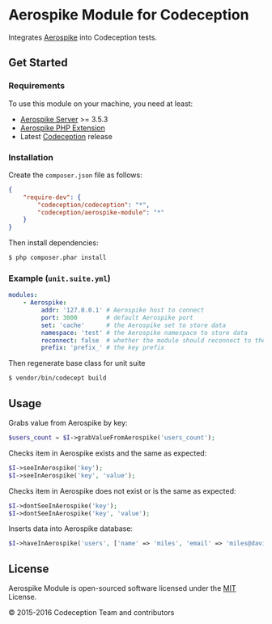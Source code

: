 # Aerospike Module for Codeception

Integrates [Aerospike][1] into Codeception tests.

## Get Started

### Requirements

To use this module on your machine, you need at least:

- [Aerospike Server][1] >= 3.5.3
- [Aerospike PHP Extension][2]
- Latest [Codeception][3] release

### Installation

Create the `composer.json` file as follows:

```json
{
    "require-dev": {
        "codeception/codeception": "*",
        "codeception/aerospike-module": "*"
    }
}
```

Then install dependencies:

```sh
$ php composer.phar install
```

### Example (`unit.suite.yml`)

```yaml
modules:
    - Aerospike:
         addr: '127.0.0.1' # Aerospike host to connect
         port: 3000        # default Aerospike port
         set: 'cache'      # the Aerospike set to store data
         namespace: 'test' # the Aerospike namespace to store data
         reconnect: false  # whether the module should reconnect to the Aerospike before each test
         prefix: 'prefix_' # the key prefix
```

Then regenerate base class for unit suite

```sh
$ vendor/bin/codecept build
```

## Usage

Grabs value from Aerospike by key:

```php
$users_count = $I->grabValueFromAerospike('users_count');
```

Checks item in Aerospike exists and the same as expected:
```php
$I->seeInAerospike('key');
$I->seeInAerospike('key', 'value');
```

Checks item in Aerospike does not exist or is the same as expected:
```php
$I->dontSeeInAerospike('key');
$I->dontSeeInAerospike('key', 'value');
```

Inserts data into Aerospike database:
```php
$I->haveInAerospike('users', ['name' => 'miles', 'email' => 'miles@davis.com']);
```

## License

Aerospike Module is open-sourced software licensed under the [MIT][4] License.

© 2015-2016 Codeception Team and contributors

[1]: http://www.aerospike.com/
[2]: http://www.aerospike.com/docs/client/php/install/
[3]: https://github.com/Codeception/Codeception
[4]: https://github.com/Codeception/Aerospike-module/blob/master/docs/LICENSE.md
